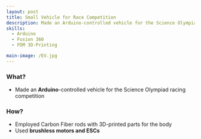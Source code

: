 ```yaml
---
layout: post
title: Small Vehicle for Race Competition
description: Made an Arduino-controlled vehicle for the Science Olympiad racing competition.
skills: 
  - Arduino
  - Fusion 360
  - FDM 3D-Printing

main-image: /EV.jpg
---
```


### **What?**
 - Made an **Arduino**-controlled vehicle for the Science Olympiad racing competition

### **How?**
- Employed Carbon Fiber rods with 3D-printed parts for the body
- Used **brushless motors and ESCs**

